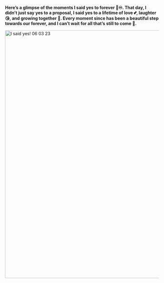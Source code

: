 **Here’s a glimpse of the moments I said yes to forever 💓♾️. That day, I didn't just say yes to a proposal, I said yes to a lifetime of love 💕, laughter 😘, and growing together 💓. Every moment since has been a beautiful step towards our forever, and I can’t wait for all that’s still to come 🙈.**

<img width="810" alt="I said yes! 06 03 23" src="https://github.com/user-attachments/assets/41bdf07c-593e-48ef-8873-df52516763a0">
